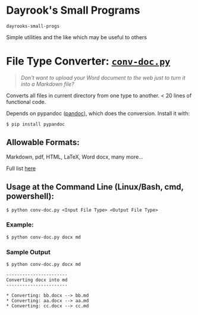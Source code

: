 # Dayrook's Small Programs

`dayrooks-small-progs`

Simple utilities and the like which may be useful to others


# File Type Converter: [`conv-doc.py`](https://github.com/Dayrook/dayrooks-small-progs/blob/master/conv-doc.py)

>*Don't want to upload your Word document to the web just to turn it into a Markdown file?*

Converts all files in current directory from one type to another. < 20 lines of functional code.

Depends on pypandoc ([pandoc](https://pandoc.org/)), which does the conversion. Install it with:

```
$ pip install pypandoc
```

## Allowable Formats:

Markdown, pdf, HTML, LaTeX, Word docx, many more...

Full list [here](https://pandoc.org/MANUAL.html#general-options)

## Usage at the Command Line (Linux/Bash, cmd, powershell): 
`$ python conv-doc.py <Input File Type> <Output File Type>`

### Example:
`$ python conv-doc.py docx md`

### Sample Output

```
$ python conv-doc.py docx md

-----------------------
Converting docx into md
-----------------------

* Converting: bb.docx --> bb.md
* Converting: aa.docx --> aa.md
* Converting: cc.docx --> cc.md
```

